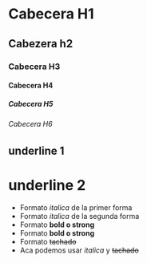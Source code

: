 # Cabecera H1
## Cabezera h2
### Cabecera H3
#### Cabecera H4
##### Cabecera H5
###### Cabecera H6


underline 1
---------------
underline 2
========

- Formato *italica* de la primer forma
- Formato _italica_ de la segunda forma
- Formato **bold o strong**
- Formato __bold o strong__
- Formato ~~tachado~~
- Aca podemos usar *italica* y ~~tachado~~